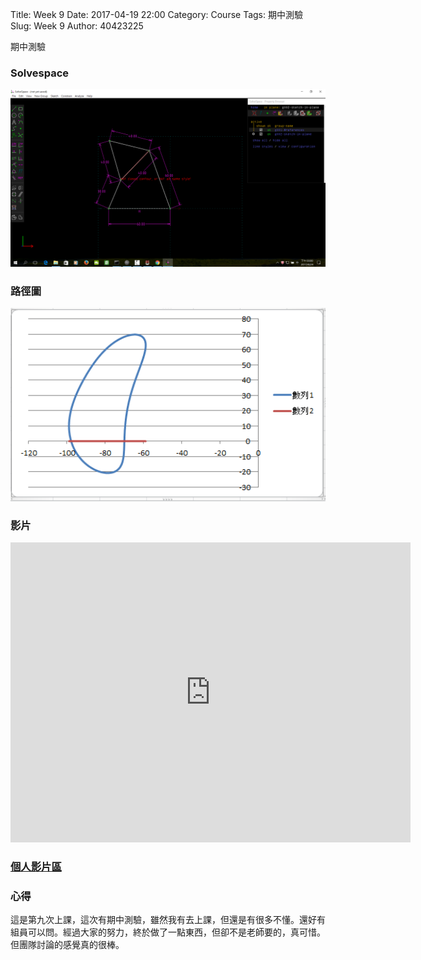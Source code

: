 Title: Week 9
Date: 2017-04-19 22:00
Category: Course
Tags: 期中測驗
Slug: Week 9
Author: 40423225


期中測驗

<!-- PELICAN_END_SUMMARY -->


<h3>Solvespace</h3>


<img src="../data/image/W9-1.png" width="800" />

<h3>路徑圖</h3>


<img src="../data/image/W9-2.png" width="800" />



<h3>影片</h3>

<iframe src="https://player.vimeo.com/video/214531938" width="640" height="480" frameborder="0" webkitallowfullscreen mozallowfullscreen allowfullscreen></iframe>


<h3><a href="https://vimeo.com/user60053503">個人影片區</a></h3>




<h3>心得</h3>
<p>這是第九次上課，這次有期中測驗，雖然我有去上課，但還是有很多不懂。還好有組員可以問。經過大家的努力，終於做了一點東西，但卻不是老師要的，真可惜。但團隊討論的感覺真的很棒。<p>